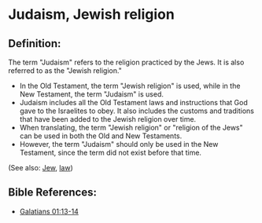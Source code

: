 # Judaism, Jewish religion #

## Definition: ##

The term "Judaism" refers to the religion practiced by the Jews. It is also referred to as the "Jewish religion."

* In the Old Testament, the term "Jewish religion" is used, while in the New Testament, the term "Judaism" is used.
* Judaism includes all the Old Testament laws and instructions that God gave to the Israelites to obey. It also includes the customs and traditions that have been added to the Jewish religion over time.
* When translating, the term "Jewish religion" or "religion of the Jews" can be used in both the Old and New Testaments.
* However, the term "Judaism" should only be used in the New Testament, since the term did not exist before that time.

(See also: [Jew](../other/jew.md), [law](../kt/lawofmoses.md))

## Bible References: ##

* [Galatians 01:13-14](en/tn/gal/help/01/13)